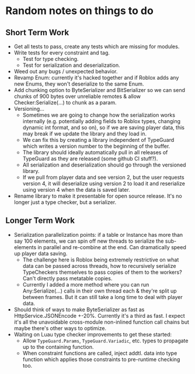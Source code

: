 # Random notes on things to do

## Short Term Work

- Get all tests to pass, create any tests which are missing for modules.
- Write tests for every constraint and tag.
  - Test for type checking.
  - Test for serialization and deserialization.
- Weed out any bugs / unexpected behavior.
- Revamp Enum: currently it's hacked together and if Roblox adds any new Enums, they won't deserialize to the same Enum.
- Add chunking option to ByteSerializer and BitSerializer so we can send chunks of 900 bytes over unreliable remotes & allow Checker:Serialize(...) to chunk as a param.
- Versioning...
  - Sometimes we are going to change how the serialization works internally (e.g. potentially adding fields to Roblox types, changing dynamic int format, and so on), so if we are saving player data, this may break if we update the library and they load in.
  - We can fix this by creating a library independent of TypeGuard which writes a version number to the beginning of the buffer.
  - The library should ideally automatically pull in all releases of TypeGuard as they are released (some github CI stuff?).
  - All serialization and deserialization should go through the versioned library.
  - If we pull from player data and see version 2, but the user requests version 4, it will deserialize using version 2 to load it and reserialize using version 4 when the data is saved later.
- Rename library to make it presentable for open source release. It's no longer just a type checker, but a serializer.

## Longer Term Work

- Serialization parallelization points: if a table or Instance has more than say 100 elements, we can spin off new threads to serialize the sub-elements in parallel and re-combine at the end. Can dramatically speed up player data saving.
  - The challenge here is Roblox being extremely restrictive on what data can be passed across threads, how to recursively serialize TypeCheckers themselves to pass copies of them to the workers? Can't directly pass metatable copies.
  - Currently I added a more method where you can run Any:Serialize(...) calls in their own thread each & they're split up between frames. But it can still take a long time to deal with player data.
- Should think of ways to make ByteSerializer as fast as HttpService.JSONEncode +-20%. Currently it's a third as fast. I expect it's all the unavoidable cross-module non-inlined function call chains but maybe there's other ways to optimize.
- Waiting on Luau type checker improvements to get these started:
  - Allow `TypeGuard.Params`, `TypeGuard.Variadic`, etc. types to propagate up to the containing function.
  - When constraint functions are called, inject addtl. data into type function which applies those constraints to pre-runtime checking too.
